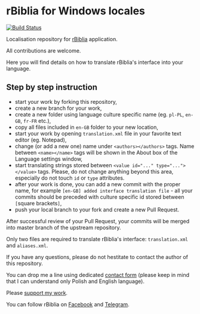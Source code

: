 rBiblia for Windows locales
===========================

[![Build Status](https://travis-ci.org/rBiblia/rbiblia-windows-locales.svg?branch=master)](https://travis-ci.org/rBiblia/rbiblia-windows-locales)

Localisation repository for [rBiblia](https://rbiblia.toborek.info) application.

All contributions are welcome.

Here you will find details on how to translate rBiblia's interface into your language.

Step by step instruction
------------------------

* start your work by forking this repository,
* create a new branch for your work,
* create a new folder using language culture specific name (eg. `pl-PL`, `en-GB`, `fr-FR` etc.),
* copy all files included in `en-GB` folder to your new location,
* start your work by opening `translation.xml` file in your favorite text editor (eg. Notepad),
* change (or add a new one) name under `<authors></authors>` tags. Name between `<name></name>` tags will be shown in the About box of the Language settings window,
* start translating strings stored between `<value id="..." type="..."></value>` tags. Please, do not change anything beyond this area, especially do not touch `id` or `type` attributes.
* after your work is done, you can add a new commit with the proper name, for example `[en-GB] added interface translation file` - all your commits should be preceded with culture specific id stored between `[`square brackets`]`,
* push your local branch to your fork and create a new Pull Request.

After successful review of your Pull Request, your commits will be merged into master branch of the upstream repository.

Only two files are required to translate rBiblia's interface: `translation.xml` and `aliases.xml`.

If you have any questions, please do not hestitate to contact the author of this repository.

You can drop me a line using dedicated [contact form](https://toborek.info/kontakt/) (please keep in mind that I can understand only Polish and English language).

Please [support my work](https://rbiblia.toborek.info/donation/).

You can follow rBiblia on [Facebook](https://www.facebook.com/rBiblia) and [Telegram](https://t.me/rBiblia).

